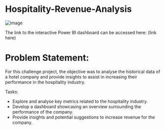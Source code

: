 # Hospitality-Revenue-Analysis
![image](https://github.com/Justin-Data/Hospitality-Revenue-Analysis/assets/137729013/b50da0f4-89be-4ced-946a-54ce3b7c9ea0)

The link to the interactive Power BI dashboard can be accessed here: (link here)

# Problem Statement:
For this challenge project, the objective was to analyse the historical data of a hotel company and provide insights to assist in increasing their performance in the hospitality industry.

Tasks:
- Explore and analyse key metrics related to the hospitality industry.
- Develop a dashboard showcasing an overview surrounding the performance of the company.
- Provide insights and potential suggestions to increase revenue for the company.
